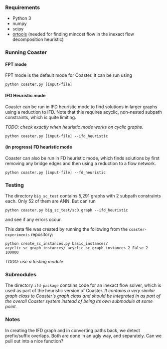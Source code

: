 ### Requirements

* Python 3
* numpy
* scipy
* [ortools](https://developers.google.com/optimization) (needed for finding mincost flow in the inexact flow decomposition
    heuristic)

### Running Coaster

#### FPT mode

FPT mode is the default mode for Coaster. It can be run using

```
python coaster.py [input-file]
```

#### IFD Heuristic mode

Coaster can be run in IFD heuristic mode to find solutions in larger graphs using a reduction to IFD.
Note that this requires acyclic, non-nested subpath constraints, which is quite limiting.

*TODO: check exactly when heuristic mode works on cyclic graphs.*

```
python coaster.py [input-file] --ifd_heuristic
```

#### (in progress) FD heuristic mode

Coaster can also be run in FD heuristic mode, which finds solutions by first
removing any bridge edges and then using a reduction to a flow network.

```
python coaster.py [input-file] --fd_heuristic
```

### Testing

The directory `big_sc_test` contains 5,291 graphs with 2 subpath constraints
each. Only 52 of them are ANN. But can run

```
python coaster.py big_sc_test/sc0.graph --ifd_heuristic
```

and see if any errors occur.

This data file was created by running the following from the `coaster-experiments`
repository:

```
python create_sc_instances.py basic_instances/ acyclic_sc_graph_instances/ acyclic_sc_graph_instances 2 False 2 100000
```

*TODO: use a testing module*

### Submodules

The directory `ifd-package` contains code for an inexact flow solver, which is
used as part of the heuristic version of Coaster. *It contains a very similar
graph class to Coaster's graph class and should be integrated in as part of the
overall Coaster system instead of being its own submodule at some point.*

### Notes

In creating the IFD graph and in converting paths back, we detect prefix/suffix
overlaps. Both are done in an ugly way, and separately. Can we pull out into a
nice function?
